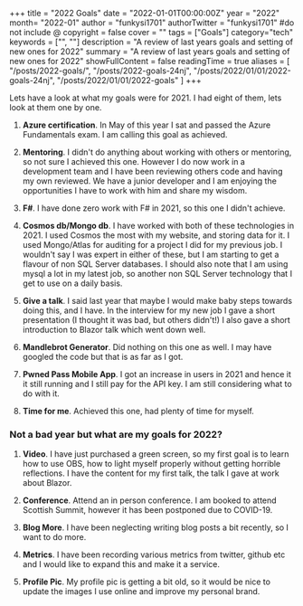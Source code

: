 +++
title = "2022 Goals"
date = "2022-01-01T00:00:00Z"
year = "2022"
month= "2022-01"
author = "funkysi1701"
authorTwitter = "funkysi1701" #do not include @
copyright = false
cover = ""
tags = ["Goals"]
category="tech"
keywords = ["", ""]
description = "A review of last years goals and setting of new ones for 2022"
summary = "A review of last years goals and setting of new ones for 2022"
showFullContent = false
readingTime = true
aliases = [
    "/posts/2022-goals/",
    "/posts/2022-goals-24nj",
    "/posts/2022/01/01/2022-goals-24nj",
    "/posts/2022/01/01/2022-goals"
]
+++

Lets have a look at what my goals were for 2021. I had eight of them, lets look at them one by one.

1. **Azure certification**. In May of this year I sat and passed the Azure Fundamentals exam. I am calling this goal as achieved. 

2. **Mentoring**. I didn't do anything about working with others or mentoring, so not sure I achieved this one. However I do now work in a development team and I have been reviewing others code and having my own reviewed. We have a junior developer and I am enjoying the opportunities I have to work with him and share my wisdom.

3. **F#**. I have done zero work with F# in 2021, so this one I didn't achieve.

4. **Cosmos db/Mongo db**. I have worked with both of these technologies in 2021. I used Cosmos the most with my website, and storing data for it. I used Mongo/Atlas for auditing for a project I did for my previous job. I wouldn't say I was expert in either of these, but I am starting to get a flavour of non SQL Server databases. I should also note that I am using mysql a lot in my latest job, so another non SQL Server technology that I get to use on a daily basis.

5. **Give a talk**. I said last year that maybe I would make baby steps towards doing this, and I have. In the interview for my new job I gave a short presentation (I thought it was bad, but others didn't!) I also gave a short introduction to Blazor talk which went down well.

6. **Mandlebrot Generator**. Did nothing on this one as well. I may have googled the code but that is as far as I got.

7. **Pwned Pass Mobile App**. I got an increase in users in 2021 and hence it it still running and I still pay for the API key. I am still considering what to do with it.

8. **Time for me**. Achieved this one, had plenty of time for myself.
 
### Not a bad year but what are my goals for 2022?

1. **Video**. I have just purchased a green screen, so my first goal is to learn how to use OBS, how to light myself properly without getting horrible reflections. I have the content for my first talk, the talk I gave at work about Blazor.

2. **Conference**. Attend an in person conference. I am booked to attend Scottish Summit, however it has been postponed due to COVID-19.

3. **Blog More**. I have been neglecting writing blog posts a bit recently, so I want to do more. 

4. **Metrics**. I have been recording various metrics from twitter, github etc and I would like to expand this and make it a service. 

5. **Profile Pic**. My profile pic is getting a bit old, so it would be nice to update the images I use online and improve my personal brand.